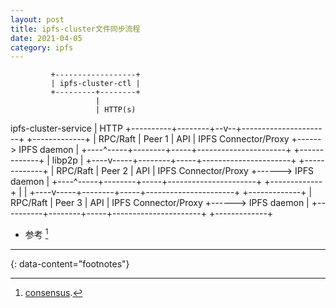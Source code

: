 ```yaml
---
layout: post
title: ipfs-cluster文件同步流程
date: 2021-04-05
category: ipfs
---
```




             +------------------+
             | ipfs-cluster-ctl |
             +---------+--------+ 
                       |
                       | HTTP(s)
ipfs-cluster-service   |                           HTTP
+----------+--------+--v--+----------------------+      +-------------+
| RPC/Raft | Peer 1 | API | IPFS Connector/Proxy +------> IPFS daemon |
+----^-----+--------+-----+----------------------+      +-------------+
     | libp2p
     |
+----v-----+--------+-----+----------------------+      +-------------+
| RPC/Raft | Peer 2 | API | IPFS Connector/Proxy +------> IPFS daemon |
+----^-----+--------+-----+----------------------+      +-------------+
     |
     |
+----v-----+--------+-----+----------------------+      +-------------+
| RPC/Raft | Peer 3 | API | IPFS Connector/Proxy +------> IPFS daemon |
+----------+--------+-----+----------------------+      +-------------+

* 参考 [^1]

---
{: data-content="footnotes"}

[^1]: [consensus](https://cluster.ipfs.io/documentation/guides/consensus/).